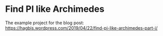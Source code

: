 # Find PI like Archimedes

The example project for the blog post: https://hagbis.wordpress.com/2019/04/22/find-pi-like-archimedes-part-i/
